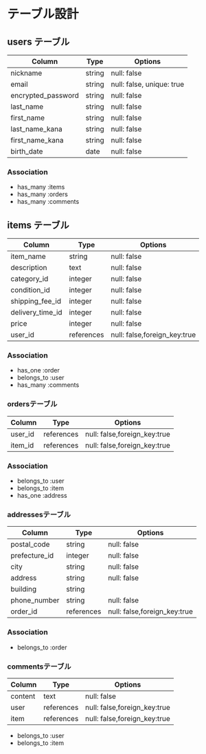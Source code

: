 # テーブル設計

## users テーブル

| Column             | Type   | Options     |
| ------------------ | ------ | ----------- |
| nickname           | string | null: false |
| email              | string | null: false, unique: true |
| encrypted_password | string | null: false |
| last_name          | string | null: false |
| first_name         | string | null: false |
| last_name_kana     | string | null: false |
| first_name_kana    | string | null: false |
| birth_date         | date   | null: false |

### Association

- has_many :items
- has_many :orders
- has_many :comments

## items テーブル


| Column             | Type       | Options                     |
| ------------------ | -----------| ----------------------------|
| item_name          | string     | null: false                 |
| description        | text       | null: false                 |
| category_id        | integer    | null: false                 |
| condition_id       | integer    | null: false                 |
| shipping_fee_id    | integer    | null: false                 |
| delivery_time_id   | integer    | null: false                 |
| price              | integer    | null: false                 |
| user_id            | references | null: false,foreign_key:true|

### Association

- has_one :order
- belongs_to :user
- has_many :comments


### ordersテーブル

| Column             | Type       | Options                     |
| ------------------ | -----------| ----------------------------|
| user_id            | references | null: false,foreign_key:true|
| item_id            | references | null: false,foreign_key:true|


### Association

- belongs_to :user
- belongs_to :item
- has_one :address


### addressesテーブル

| Column             | Type       | Options                      |
| ------------------ | -----------| ---------------------------- |
| postal_code        | string     | null: false                  |
| prefecture_id      | integer    | null: false                  |
| city               | string     | null: false                  |
| address            | string     | null: false                  |
| building           | string     |                              |
| phone_number       | string     | null: false                  |
| order_id           | references | null: false,foreign_key:true |


### Association

- belongs_to :order



### commentsテーブル

| Column             | Type       | Options                      |
| ------------------ | -----------| ---------------------------- |
| content            | text       | null: false                  |
| user               | references | null: false,foreign_key:true |
| item               | references | null: false,foreign_key:true |

- belongs_to :user
- belongs_to :item
